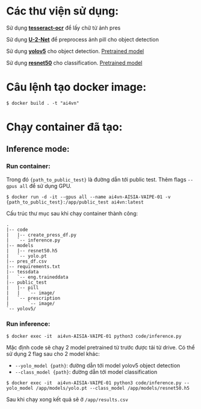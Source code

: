 # Các thư viện sử dụng:

Sử dụng [**tesseract-ocr**](https://github.com/tesseract-ocr/tesseract) để lấy chữ từ ảnh pres

Sử dụng [**U-2-Net**](https://github.com/xuebinqin/U-2-Net) để preprocess ảnh pill cho object detection

Sử dụng [**yolov5**](https://github.com/ultralytics/yolov5) cho object detection. [Pretrained model](https://drive.google.com/file/d/1-slos4_7v9bMOYFEs40HKJFJ4GI8BfzJ/view?usp=sharing)

Sử dụng [**resnet50**](https://www.tensorflow.org/api_docs/python/tf/keras/applications/resnet50/ResNet50) cho classification. [Pretrained model](https://drive.google.com/file/d/1-U253UBmypqAZDRJZ2fgC3hQE0-ZBSAJ/view?usp=sharing)

# Câu lệnh tạo docker image:

```console
$ docker build . -t "ai4vn"
```

# Chạy container đã tạo:

## Inference mode:

### Run container:

Trong đó `{path_to_public_test}` là đường dẫn tới public test. Thêm flags `--gpus all` để sử dụng GPU.

```console
$ docker run -d -it --gpus all --name ai4vn-AISIA-VAIPE-01 -v {path_to_public_test}:/app/public_test ai4vn:latest
```

Cấu trúc thư mục sau khi chạy container thành công:

```console
.
|-- code
|   |-- create_press_df.py
|   `-- inference.py
|-- models
|   |-- resnet50.h5
|   `-- yolo.pt
|-- pres_df.csv
|-- requirements.txt
|-- tessdata
|   `-- eng.traineddata
|-- public_test
|   |-- pill
|   |   `-- image/
|   `-- prescription
|       `-- image/
`-- yolov5/
```

### Run inference:

```console
$ docker exec -it  ai4vn-AISIA-VAIPE-01 python3 code/inference.py
```

Mặc định code sẽ chạy 2 model pretrained từ trước được tải từ drive. Có thể sử dụng 2 flag sau cho 2 model khác:

- `--yolo_model {path}`: đường dẫn tới model yolov5 object detection
- `--class_model {path}`: đường dẫn tới model classification

```console
$ docker exec -it  ai4vn-AISIA-VAIPE-01 python3 code/inference.py --yolo_model /app/models/yolo.pt --class_model /app/models/resnet50.h5
```

Sau khi chạy xong kết quả sẽ ở `/app/results.csv`
